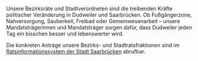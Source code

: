 Unsere Bezirksräte und Stadtverordneten sind die treibenden Kräfte politischer Veränderung in
Dudweiler und Saarbrücken. Ob Fußgängerzone, Nahversorgung, Sauberkeit, Freibad oder
Gemeinwesenarbeit – unsere Mandatsträgerinnen und Mandatsträger sorgen dafür, dass Dudweiler jeden
Tag ein bisschen besser und lebenswerter wird.

Die konkreten Anträge unsere Bezirks- und Stadtratsfraktionen sind im
[Ratsinformationssystem der Stadt Saarbrücken](https://saarbruecken.de/rathaus/stadtpolitik/ratsinformationssystem)
abrufbar.
